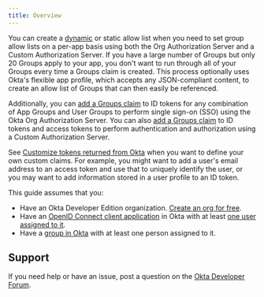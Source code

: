 ```yaml
---
title: Overview
---
```


You can create a [dynamic](/docs/guides/customize-tokens-dynamic/) or static allow list when you need to set group allow lists on a per-app basis using both the Org Authorization Server and a Custom Authorization Server. If you have a large number of Groups but only 20 Groups apply to your app, you don't want to run through all of your Groups every time a Groups claim is created. This process optionally uses Okta's flexible app profile, which accepts any JSON-compliant content, to create an allow list of Groups that can then easily be referenced.

Additionally, you can [add a Groups claim](/docs/guides/customize-tokens-groups-claim) to ID tokens for any combination of App Groups and User Groups to perform single sign-on (SSO) using the Okta Org Authorization Server. You can also [add a Groups claim](/docs/guides/customize-tokens-groups-claim/add-groups-claim-custom-as/) to ID tokens and access tokens to perform authentication and authorization using a Custom Authorization Server.

See [Customize tokens returned from Okta](/docs/guides/customize-tokens-returned-from-okta/overview/) when you want to define your own custom claims. For example, you might want to add a user's email address to an access token and use that to uniquely identify the user, or you may want to add information stored in a user profile to an ID token.

This guide assumes that you:

* Have an Okta Developer Edition organization. [Create an org for free](https://developer.okta.com/signup).
* Have an [OpenID Connect client application](https://help.okta.com/okta_help.htm?id=ext_Apps_App_Integration_Wizard-oidc) in Okta with at least [one user assigned to it](https://help.okta.com/okta_help.htm?id=ext-assign-apps).
* Have a [group in Okta](https://help.okta.com/okta_help.htm?id=ext_Directory_Groups) with at least one person assigned to it.

## Support

If you need help or have an issue, post a question on the [Okta Developer Forum](https://devforum.okta.com).

<NextSectionLink/>
